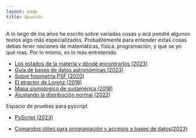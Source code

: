 ```yaml
---
layout: page
title: Apuntes
---
```


A lo largo de los años he escrito sobre variadas cosas y acá pondré algunos textos algo más especializados. Probablemente para entender estas cosas debas tener nociones de matemáticas, física, programación, y qué se yo qué mas. Por lo mismo, es lo más entretenido.

* [Los estados de la materia y dónde encontrarlos (2023)](https://nicomedinap.github.io/apuntes/EstadosDeLaMateria.html)
* [Guía de bases de datos astronómicas (2023)](https://nicomedinap.github.io/apuntes/GuiaBasesDeDatosAstronomicas.html)
* [Sobre fotometría PSF (2020)](https://nicomedinap.github.io/2020/05/25/FotometriaPSF.html)
* [El atractor de Lorenz (2018)](https://nicomedinap.github.io/2018/11/09/Motivacion.html#El-atractor-de-Lorenz:)
* [Mapa sismologico de sudamérica (2018)](https://nicomedinap.github.io/2018/11/09/Motivacion.html#Un-mapa-sismológico-de-Sudamérica)
* [Ajustando la distribución normal (2022)](https://nicomedinap.github.io/2022/12/15/AjustandoUnaDistribucionNormal.html)

Espacio de pruebas para pyscript
* [PyScript (2023)](https://nicomedinap.github.io/apuntes/PyScript.html)

* [Comandos útiles para programación y accesos a bases de datos(2023)](https://nicomedinap.github.io/apuntes/ComandosUtiles.html)